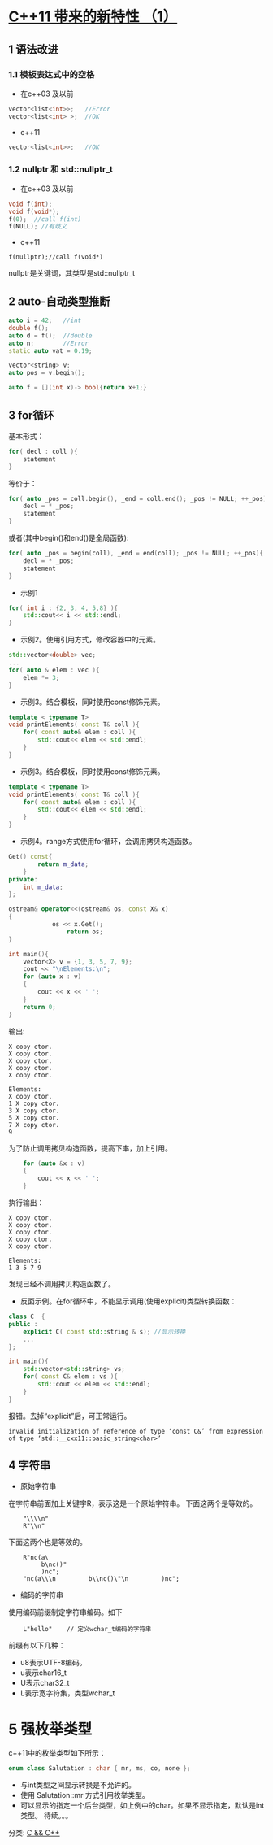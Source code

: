 # [C++11 带来的新特性 （1） ](https://www.cnblogs.com/sword03/p/10017475.html)



## 1 语法改进

### 1.1 模板表达式中的空格

- 在c++03 及以前

```cpp
vector<list<int>>;   //Error
vector<list<int> >;  //OK
```

- c++11
 
```cpp
vector<list<int>>;   //OK
```

### 1.2 nullptr 和 std::nullptr_t

- 在c++03 及以前

``` cpp
void f(int);
void f(void*);
f(0);  //call f(int)
f(NULL); //有歧义
```

- c++11

```
f(nullptr);//call f(void*)
```

nullptr是关键词，其类型是std::nullptr_t

## 2 auto-自动类型推断

``` cpp
auto i = 42;   //int
double f();    
auto d = f();  //double
auto n;        //Error
static auto vat = 0.19;

vector<string> v;
auto pos = v.begin();

auto f = [](int x)-> bool{return x+1;}
```

## 3 for循环

基本形式：

``` cpp
for( decl : coll ){
    statement
}
```

等价于：

``` cpp
for( auto _pos = coll.begin(), _end = coll.end(); _pos != NULL; ++_pos){
    decl = * _pos;
    statement
}
```

或者(其中begin()和end()是全局函数):

``` cpp
for( auto _pos = begin(coll), _end = end(coll); _pos != NULL; ++_pos){
    decl = * _pos;
    statement
}
```

- 示例1

``` cpp
for( int i : {2, 3, 4, 5,8} ){
    std::cout<< i << std::endl;
}
```

- 示例2。使用引用方式，修改容器中的元素。

``` cpp
std::vector<double> vec;
...
for( auto & elem : vec ){
    elem *= 3;
}
```

- 示例3。结合模板，同时使用const修饰元素。

``` cpp
template < typename T>
void printElements( const T& coll ){
    for( const auto& elem : coll ){
        std::cout<< elem << std::endl;
    }
}
```

- 示例3。结合模板，同时使用const修饰元素。

``` cpp
template < typename T>
void printElements( const T& coll ){
    for( const auto& elem : coll ){
        std::cout<< elem << std::endl;
    }
}
```

- 示例4。range方式使用for循环，会调用拷贝构造函数。

``` cpp
Get() const{
        return m_data;
    }   
private:
    int m_data;
};

ostream& operator<<(ostream& os, const X& x)
{
            os << x.Get();
                return os; 
}

int main(){
    vector<X> v = {1, 3, 5, 7, 9}; 
    cout << "\nElements:\n";
    for (auto x : v)
    {   
        cout << x << ' ';
    }   
    return 0;  
}
```

输出:

```
X copy ctor.
X copy ctor.
X copy ctor.
X copy ctor.
X copy ctor.

Elements:
X copy ctor.
1 X copy ctor.
3 X copy ctor.
5 X copy ctor.
7 X copy ctor.
9
```

为了防止调用拷贝构造函数，提高下率，加上引用。

``` cpp
    for (auto &x : v)
    {   
        cout << x << ' ';
    }   
```

执行输出：

```
X copy ctor.
X copy ctor.
X copy ctor.
X copy ctor.
X copy ctor.

Elements:
1 3 5 7 9
```

发现已经不调用拷贝构造函数了。

- 反面示例。在for循环中，不能显示调用(使用explicit)类型转换函数：

``` cpp
class C  {
public :
    explicit C( const std::string & s); //显示转换
    ...
};

int main(){
    std::vector<std::string> vs;
    for( const C& elem : vs ){
        std::cout << elem << std::endl;
    }
}
```

报错。去掉“explicit”后，可正常运行。

```
invalid initialization of reference of type ‘const C&’ from expression of type ‘std::__cxx11::basic_string<char>’
```

## 4 字符串

- 原始字符串

在字符串前面加上关键字R，表示这是一个原始字符串。
下面这两个是等效的。

```
    "\\\\n"
    R"\\n"
```

下面这两个也是等效的。

```
    R"nc(a\
         b\nc()"
         )nc";
    "nc(a\\\n         b\\nc()\"\n         )nc";
```

- 编码的字符串

使用编码前缀制定字符串编码。如下

```
    L"hello"    // 定义wchar_t编码的字符串
```

前缀有以下几种：
- u8表示UTF-8编码。
- u表示char16_t
- U表示char32_t
- L表示宽字符集，类型wchar_t

# 5 强枚举类型

c++11中的枚举类型如下所示：

``` cpp
enum class Salutation : char { mr, ms, co, none };
```

- 与int类型之间显示转换是不允许的。
- 使用 Salutation::mr 方式引用枚举类型。
- 可以显示的指定一个后台类型，如上例中的char。如果不显示指定，默认是int类型。
  待续。。。



分类: [C && C++](https://www.cnblogs.com/sword03/category/1255350.html)